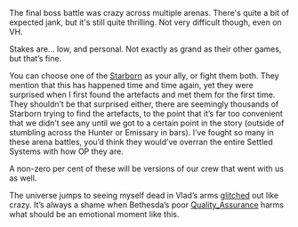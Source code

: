 The final boss battle was crazy across multiple arenas. There's quite a bit of expected jank, but it's still quite thrilling. Not very difficult though, even on VH.

Stakes are… low, and personal. Not exactly as grand as their other games, but that’s fine.

You can choose one of the [Starborn](Starborn.md) as your ally, or fight them both. They mention that this has happened time and time again, yet they were surprised when I first found the artefacts and met them for the first time. They shouldn’t be that surprised either, there are seemingly thousands of Starborn trying to find the artefacts, to the point that it’s far too convenient that we didn’t see any until we got to a certain point in the story (outside of stumbling across the Hunter or Emissary in bars). I’ve fought so many in these arena battles, you’d think they would’ve overran the entire Settled Systems with how OP they are.

A non-zero per cent of these will be versions of our crew that went with us as well.

The universe jumps to seeing myself dead in Vlad’s arms [glitched](Bugs.md) out like crazy. It’s always a shame when Bethesda’s poor [Quality_Assurance](Quality_Assurance.md) harms what should be an emotional moment like this.
